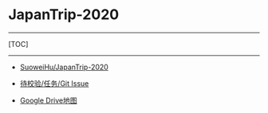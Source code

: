# JapanTrip-2020 

---

[TOC]

---



- [SuoweiHu/JapanTrip-2020](https://github.com/SuoweiHu/JapanTrip-2020)

- [待校验/任务/Git Issue](https://github.com/SuoweiHu/JapanTrip-2020/issues)

- [Google Drive地图](https://www.google.com/maps/d/u/0/edit?mid=1dLZIDPDTCEggfbseCkc7ACiNJ22XU7Aw&ll=35.63010033886083%2C139.69189161309328&z=12)
